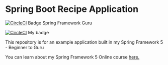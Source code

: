 # Spring Boot Recipe Application

[![CircleCI](https://circleci.com/gh/springframeworkguru/spring5-recipe-app.svg?style=svg)](https://circleci.com/gh/springframeworkguru/spring5-recipe-app) Badge Spring Framework Guru

[![CircleCI](https://circleci.com/gh/Igorgorb/spring5-recipe-app-ori/tree/master.svg?style=svg)](https://circleci.com/gh/Igorgorb/spring5-recipe-app-ori/tree/master) My badge

This repository is for an example application built in my Spring Framework 5 - Beginner to Guru

You can learn about my Spring Framework 5 Online course [here.](https://go.springframework.guru/spring-framework-5-online-course)